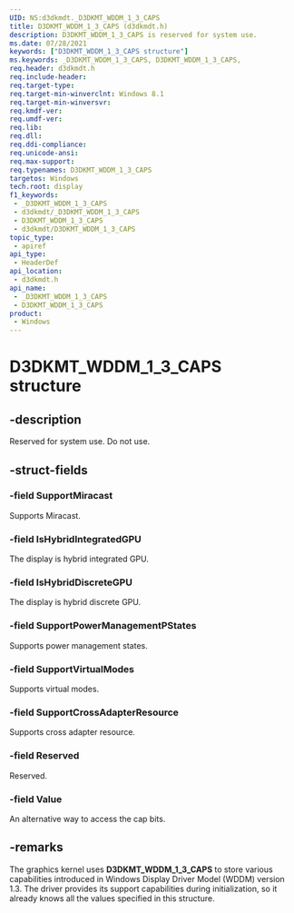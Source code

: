 ```yaml
---
UID: NS:d3dkmdt._D3DKMT_WDDM_1_3_CAPS
title: D3DKMT_WDDM_1_3_CAPS (d3dkmdt.h)
description: D3DKMT_WDDM_1_3_CAPS is reserved for system use.
ms.date: 07/28/2021
keywords: ["D3DKMT_WDDM_1_3_CAPS structure"]
ms.keywords: _D3DKMT_WDDM_1_3_CAPS, D3DKMT_WDDM_1_3_CAPS,
req.header: d3dkmdt.h
req.include-header: 
req.target-type: 
req.target-min-winverclnt: Windows 8.1
req.target-min-winversvr: 
req.kmdf-ver: 
req.umdf-ver: 
req.lib: 
req.dll: 
req.ddi-compliance: 
req.unicode-ansi: 
req.max-support: 
req.typenames: D3DKMT_WDDM_1_3_CAPS
targetos: Windows
tech.root: display
f1_keywords:
 - _D3DKMT_WDDM_1_3_CAPS
 - d3dkmdt/_D3DKMT_WDDM_1_3_CAPS
 - D3DKMT_WDDM_1_3_CAPS
 - d3dkmdt/D3DKMT_WDDM_1_3_CAPS
topic_type:
 - apiref
api_type:
 - HeaderDef
api_location:
 - d3dkmdt.h
api_name:
 - _D3DKMT_WDDM_1_3_CAPS
 - D3DKMT_WDDM_1_3_CAPS
product:
 - Windows
---
```


# D3DKMT_WDDM_1_3_CAPS structure

## -description

Reserved for system use. Do not use.

## -struct-fields

### -field SupportMiracast

Supports Miracast.

### -field IsHybridIntegratedGPU

The display is hybrid integrated GPU.

### -field IsHybridDiscreteGPU

The display is hybrid discrete GPU.

### -field SupportPowerManagementPStates

Supports power management states.

### -field SupportVirtualModes

Supports virtual modes.

### -field SupportCrossAdapterResource

Supports cross adapter resource.

### -field Reserved

Reserved.

### -field Value

An alternative way to access the cap bits.

## -remarks

The graphics kernel uses **D3DKMT_WDDM_1_3_CAPS** to store various capabilities introduced in Windows Display Driver Model (WDDM) version 1.3. The driver provides its support capabilities during initialization, so it already knows all the values specified in this structure.
